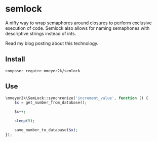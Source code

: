 # semlock
A nifty way to wrap semaphores around closures to perform exclusive execution of code.
Semlock also allows for naming semaphones with descriptive strings instead of ints.

Read my blog posting about this technology.

## Install
`composer require mmeyer2k/semlock`

## Use
```php
\mmeyer2k\SemLock::synchronize('increment_value', function () {
    $x = get_number_from_database();

    $x++;

    sleep(5);

    save_number_to_database($x);
});
```
